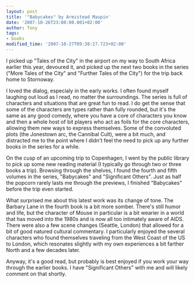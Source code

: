 ```yaml
---
layout: post
title: '"Babycakes" by Armistead Maupin'
date: '2007-10-26T23:00:00.001+02:00'
author: Tony
tags:
- books
modified_time: '2007-10-27T09:38:27.723+02:00'
---
```


I picked up "Tales of the City" in the airport on my way to South Africa earlier
this year, devoured it, and picked up the next two books in the series ("More
Tales of the City" and "Further Tales of the City") for the trip back home to
Stornoway.

I loved the dialog, especialy in the early works. I often found myself laughing
out loud as I read, no matter the surroundings. The series is full of
characters and situations that are great fun to read. I do get the sense that
some of the characters are types rather than fully rounded, but it's the same as
any good comedy, where you have a core of characters you know and then a whole
host of bit players who act as foils for the core characters, allowing them new
ways to express themselves. Some of the convoluted plots (the Jonestown arc,
the Cannibal Cult), were a bit much, and distracted me to the point where I
didn't feel the need to pick up any further books in the series for a while.

On the cusp of an upcoming trip to Copenhagen, I went by the public library to
pick up some new reading material (I typically go through two or three books a
trip). Browsing through the shelves, I found the fourth and fifth volumes in
the series, "Babycakes" and "Significant Others". Just as half the popcorn
rarely lasts me through the previews, I finished "Babycakes" before the trip
even started.

What surprised me about this latest work was its change of tone. The Barbary
Lane in the fourth book is a bit more somber. There's still humor and life, but
the character of Mouse in particular is a bit wearier in a world that has moved
into the 1980s and is now all too intimately aware of AIDS. There were also a
few scene changes (Seattle, London) that allowed for a bit of good natured
cultural commentary. I particularly enjoyed the several characters who found
themselves traveling from the West Coast of the US to London, which resonates
slightly with my own experiences a bit farther North and a few decades later.

Anyway, it's a good read, but probably is best enjoyed if you work your way
through the earlier books. I have "Significant Others" with me and will likely
comment on that shortly.